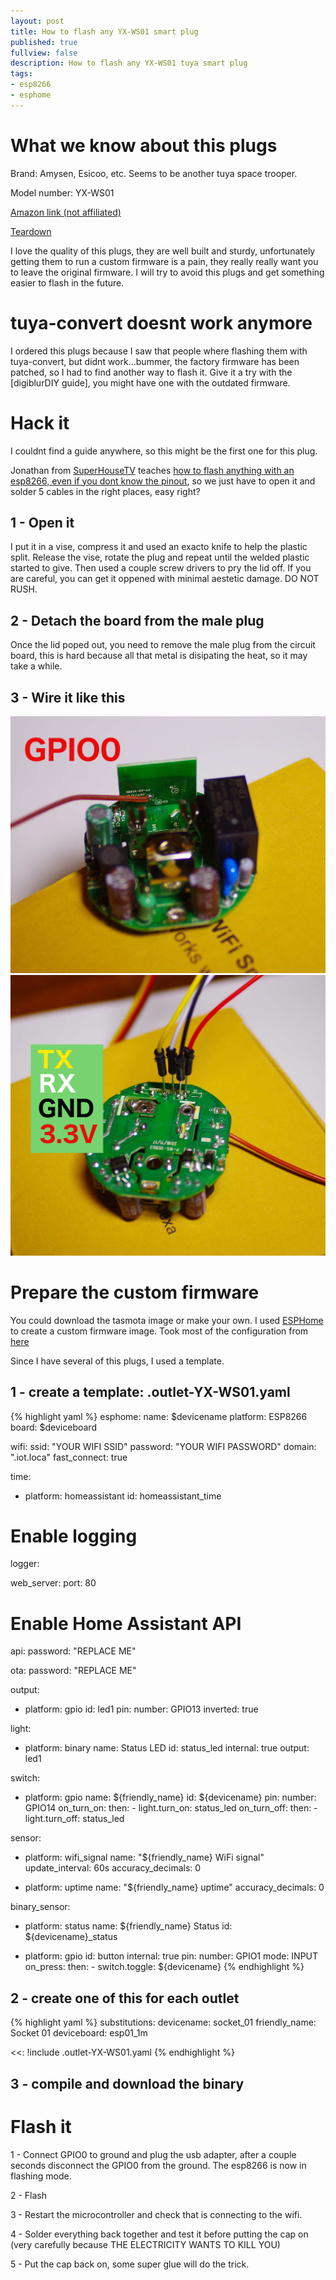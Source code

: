 ```yaml
---
layout: post
title: How to flash any YX-WS01 smart plug
published: true
fullview: false
description: How to flash any YX-WS01 tuya smart plug
tags:
- esp8266
- esphome
---
```

# What we know about this plugs
Brand: Amysen, Esicoo, etc. Seems to be another tuya space trooper.

Model number: YX-WS01

[Amazon link (not affiliated)](https://smile.amazon.com/gp/product/B078K432TK/)

[Teardown](https://www.youtube.com/watch?v=Xt_qkRCsYgg)

I love the quality of this plugs, they are well built and sturdy, unfortunately getting them to run a custom firmware is a pain, they really really want you to leave the original firmware. I will try to avoid this plugs and get something easier to flash in the future.

# tuya-convert doesnt work anymore
I ordered this plugs because I saw that people where flashing them with tuya-convert, but didnt work...bummer, the factory firmware has been patched, so I had to find another way to flash it. Give it a try with the [digiblurDIY guide], you might have one with the outdated firmware.

# Hack it
I couldnt find a guide anywhere, so this might be the first one for this plug. 

Jonathan from [SuperHouseTV] teaches [how to flash anything with an esp8266, even if you dont know the pinout], so we just have to open it and solder 5 cables in the right places, easy right?

## 1 - Open it
I put it in a vise, compress it and used an exacto knife to help the plastic split. Release the vise, rotate the plug and repeat until the welded plastic started to give. Then used a couple screw drivers to pry the lid off.
If you are careful, you can get it oppened with minimal aestetic damage. DO NOT RUSH.

## 2 - Detach the board from the male plug
Once the lid poped out, you need to remove the male plug from the circuit board, this is hard because all that metal is disipating the heat, so it may take a while.

## 3 - Wire it like this
![garage_toolbox_2](/assets/media/YX-WS01/1.jpg)
![garage_toolbox_3](/assets/media/YX-WS01/2.jpg)

# Prepare the custom firmware
You could download the tasmota image or make your own. I used [ESPHome](https://esphome.io) to create a custom firmware image. Took most of the configuration from [here](https://community.home-assistant.io/t/esicoo-yx-ws01-smart-plug/111478)

Since I have several of this plugs, I used a template.

## 1 - create a template: .outlet-YX-WS01.yaml
{% highlight yaml %}
esphome:
  name: $devicename
  platform: ESP8266
  board: $deviceboard

wifi:
  ssid: "YOUR WIFI SSID"
  password: "YOUR WIFI PASSWORD"
  domain: ".iot.loca"
  fast_connect: true

time:
  - platform: homeassistant
    id: homeassistant_time

# Enable logging
logger:

web_server:
  port: 80

# Enable Home Assistant API
api:
  password: "REPLACE ME"

ota:
  password: "REPLACE ME"

output:
  - platform: gpio
    id: led1
    pin:
      number: GPIO13
      inverted: true

light:
  - platform: binary
    name: Status LED
    id: status_led
    internal: true
    output: led1

switch:
  - platform: gpio
    name: ${friendly_name}
    id: ${devicename}
    pin:
      number: GPIO14
    on_turn_on:
      then:
        - light.turn_on: status_led
    on_turn_off:
      then:
        - light.turn_off: status_led

sensor:
  - platform: wifi_signal
    name: "${friendly_name} WiFi signal"
    update_interval: 60s
    accuracy_decimals: 0

  - platform: uptime
    name: "${friendly_name} uptime"
    accuracy_decimals: 0

binary_sensor:
  - platform: status
    name: ${friendly_name} Status
    id: ${devicename}_status

  - platform: gpio
    id: button
    internal: true
    pin:
      number: GPIO1
      mode: INPUT
    on_press:
      then:
        - switch.toggle: ${devicename}
{% endhighlight %}

## 2 - create one of this for each outlet
{% highlight yaml %}
substitutions:
  devicename: socket_01
  friendly_name: Socket 01
  deviceboard: esp01_1m

<<: !include .outlet-YX-WS01.yaml
{% endhighlight %}

## 3 - compile and download the binary

# Flash it
1 - Connect GPIO0 to ground and plug the usb adapter, after a couple seconds disconnect the GPIO0 from the ground. The esp8266 is now in flashing mode.

2 - Flash

3 - Restart the microcontroller and check that is connecting to the wifi.

4 - Solder everything back together and test it before putting the cap on (very carefully because THE ELECTRICITY WANTS TO KILL YOU)

5 - Put the cap back on, some super glue will do the trick.

[SuperHouseTV]: https://www.youtube.com/channel/UC75HTMhqVZs0sPOMTMQqI9g
[how to flash anything with an esp8266, even if you dont know the pinout]: https://www.youtube.com/watch?v=BHzsWwd351I
[tuya-convert]: https://www.digiblur.com/2019/01/flash-tuya-smart-switches-over-air-no.html
